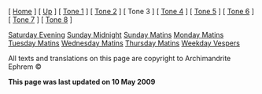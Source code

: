 \[ [Home](index.md) \] \[ [Up](oktoich.md) \] \[ [Tone 1](tone_1.md) \] \[ [Tone 2](tone_2.md) \] \[ Tone 3 \] \[ [Tone 4](tone_4.md) \] \[ [Tone 5](tone_5.md) \] \[ [Tone 6](tone_6.md) \] \[ [Tone 7](tone_7.md) \] \[ [Tone 8](tone_8.md) \]

[Saturday Evening](sat3ec.md)
[Sunday Midnight](sun3nc.md)
[Sunday Matins](sun3mc.md)
[Monday Matins](monday_matins2.md)
[Tuesday Matins](tuesday_matins2.md)
[Wednesday Matins](wednesday_matins1.md)
[Thursday Matins](thursday_matins3.md)
[Weekday Vespers](weekday_vespers2.md)

All texts and translations on this page are copyright to
Archimandrite Ephrem ©

**This page was last updated on 10 May 2009**
